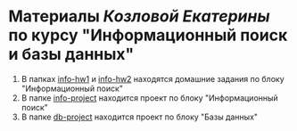 # Материалы _Козловой Екатерины_ по курсу "Информационный поиск и базы данных"

1. В папках [info-hw1](https://github.com/hse-courses-tokubetsu/hw1-KatiaKozlova/tree/b2b2b56d6ec5034f0e2594db04d69dbcf370fecc) и [info-hw2](https://github.com/hse-courses-tokubetsu/hw2-KatiaKozlova/tree/e416be35f18b167b29891ce1240d36706f7b8fa4) находятся домашние задания по блоку "Информационный поиск"
2. В папке [info-project](./info-project) находится проект по блоку "Информационный поиск"
3. В папке [db-project](./db-project) находится проект по блоку "Базы данных"
